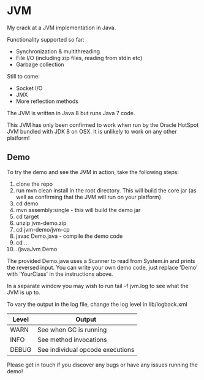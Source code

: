 # JVM
My crack at a JVM implementation in Java.

Functionality supported so far:

* Synchronization & multithreading
* File I/O (including zip files, reading from stdin etc)
* Garbage collection

Still to come:

* Socket I/O
* JMX
* More reflection methods

The JVM is written in Java 8 but runs Java 7 code.

This JVM has only been confirmed to work when run by the Oracle HotSpot JVM bundled with JDK 8 on OSX. It is unlikely
to work on any other platform!

## Demo

To try the demo and see the JVM in action, take the following steps:

1. clone the repo
2. run mvn clean install in the root directory. This will build the core jar (as well as confirming that the JVM will run on your platform)
3. cd demo
4. mvn assembly:single - this will build the demo jar
5. cd target
6. unzip jvm-demo.zip
7. cd jvm-demo/jvm-cp
8. javac Demo.java - compile the demo code
9. cd ..
10. ./javaJvm Demo

The provided Demo.java uses a Scanner to read from System.in and prints the reversed input. You can write your own demo code,
just replace 'Demo' with 'YourClass' in the instructions above.

In a separate window you may wish to run tail -f jvm.log to see what the JVM is up to.

To vary the output in the log file, change the log level in lib/logback.xml

| Level | Output |
|------|----------|
| WARN | See when GC is running |
| INFO | See method invocations |
| DEBUG | See individual opcode executions |


Please get in touch if you discover any bugs or have any issues running the demo!

